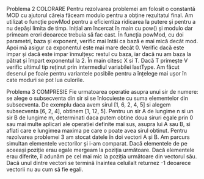 Problema 2  COLORARE
Pentru rezolvarea problemei am folosit o constantă MOD cu ajutorul căreia făceam modulo pentru a obține rezultatul final. Am utilizat o funcție powMod pentru a eficientiza ridicarea la putere și pentru a nu depăși limita de timp. Inițial am încercat în main cu pow() și modulo dar primeam erori deoarece trebuia să fac cast. În funcția powMod, cu doi parametri, baza și exponent, verific mai întâi ca bază e mai mică decât mod. Apoi mă asigur ca exponentul este mai mare decât 0. Verific dacă este impar și dacă este impar înmulțesc restul cu baza, iar dacă nu am baza la pătrat și împart exponentul la 2. 
În main citesc X si T. Dacă T primește V verific ultimul tip reținut prin intermediul variabilei lastType. Am făcut desenul pe foaie pentru variantele posibile pentru a înțelege mai ușor în cate moduri se pot lua culorile.

Problema 3  COMPRESIE
Fie urmatoarea operatie asupra unui sir de numere: se alege o subsecventa din sir si se înlocuieste cu suma elementelor din subsecventa. De exemplu daca avem sirul [1, 6, 2, 4, 5] si alegem subsecventa [6, 2, 4], obtinem [1, 12, 5]. Pentru un sir A de lungime n si un sir B de lungime m, determinati daca putem obtine doua siruri egale prin 0 sau mai multe aplicari ale operatiei definite mai sus, asupra lui A sau B, si aflati care e lungimea maxima pe care o poate avea sirul obtinut. 
Pentru rezolvarea problemei 3 am stocat datele în doi vectori A și B. Am parcurs simultan elementele vectorilor și i-am comparat. Dacă elementele de pe aceeași poziție erau egale mergeam la poziția următoare. Dacă elementele erau diferite, îl adunăm pe cel mai mic la poziția următoare din vectorul său. Dacă unul dintre vectori se termină înaintea celuilalt returnez -1 deoarece vectorii nu au cum să fie egali.